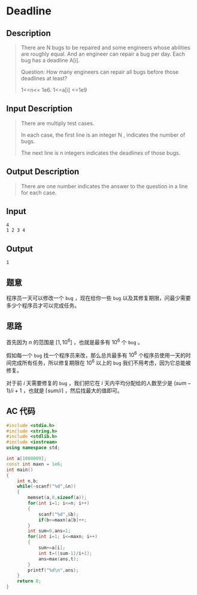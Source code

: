 # Deadline

## **Description**

> There are N bugs to be repaired and some engineers whose abilities are roughly equal. And an engineer can repair a bug per day. Each bug has a deadline A[i].
>
> Question: How many engineers can repair all bugs before those deadlines at least?
>
> 1<=n<= 1e6. 1<=a[i] <=1e9



## **Input Description**

> There are multiply test cases.
>
> In each case, the first line is an integer N , indicates the number of bugs.
>
> The next line is n integers indicates the deadlines of those bugs.



## **Output Description**

> There are one number indicates the answer to the question in a line for each case.



## **Input**

    4
    1 2 3 4



## **Output**

    1



## **题意**

程序员一天可以修改一个 `bug` ，现在给你一些 `bug` 以及其修复期限，问最少需要多少个程序员才可以完成任务。



## **思路**

首先因为 $n$ 的范围是 $[1,10^6]$ ，也就是最多有 $10^6$ 个 `bug` 。

假如每一个 `bug` 找一个程序员来改，那么总共最多有 $10^6$ 个程序员使用一天的时间完成所有任务，所以修复期限在 $10^6$ 以上的 `bug` 我们不用考虑，因为它总能被修复。

对于前 $i$ 天需要修复的 `bug` ，我们把它在 $i$ 天内平均分配给的人数至少是 $(sum-1)/i+1$ ，也就是 $\lceil sum/i\rceil$ ，然后找最大的值即可。



## **AC 代码**

```cpp
#include <stdio.h>
#include <string.h>
#include <stdlib.h>
#include <iostream>
using namespace std;

int a[1000009];
const int maxn = 1e6;
int main()
{
    int n,b;
    while(~scanf("%d",&n))
    {
        memset(a,0,sizeof(a));
        for(int i=1; i<=n; i++)
        {
            scanf("%d",&b);
            if(b<=maxn)a[b]++;
        }
        int sum=0,ans=1;
        for(int i=1; i<=maxn; i++)
        {
            sum+=a[i];
            int t=((sum-1)/i+1);
            ans=max(ans,t);
        }
        printf("%d\n",ans);
    }
    return 0;
}
```

